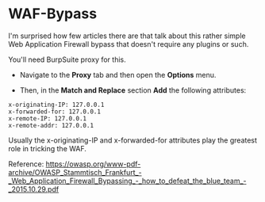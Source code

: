 
# WAF-Bypass

I'm surprised how few articles there are that talk about this rather simple Web Application Firewall bypass that doesn't require any plugins or such.

You'll need BurpSuite proxy for this.

* Navigate to the **Proxy** tab and then open the **Options** menu.

* Then, in the **Match and Replace** section **Add** the following attributes:

```
x-originating-IP: 127.0.0.1
x-forwarded-for: 127.0.0.1
x-remote-IP: 127.0.0.1
x-remote-addr: 127.0.0.1
```
Usually the x-originating-IP and x-forwarded-for attributes play the greatest role in tricking the WAF.

Reference: https://owasp.org/www-pdf-archive/OWASP_Stammtisch_Frankfurt_-_Web_Application_Firewall_Bypassing_-_how_to_defeat_the_blue_team_-_2015.10.29.pdf
